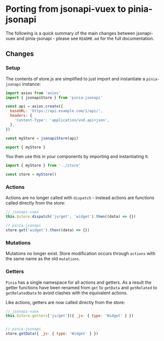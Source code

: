 # Porting from jsonapi-vuex to pinia-jsonapi

The following is a quick summary of the main changes between jsonapi-vuex and pinia-jsonapi - please see `README.md` for the full documentation.

## Changes

### Setup

The contents of store.js are simplified to just import and instantiate a `pinia-jsonapi` instance:

```js
import axios from 'axios'
import { jsonapiStore } from 'pinia-jsonapi'

const api = axios.create({
  baseURL: 'https://api.example.com/1/api/',
  headers: {
    'Content-Type': 'application/vnd.api+json',
  },
})

const myStore = jsonapiStore(api)

export { myStore }
```

You then use this in your components by importing and instantiating it:

```js
import { myStore } from '../store'

const store = myStore()
```


### Actions

Actions are no longer called with `dispatch` - instead actions are functions called directly from the store:

```js
// jsonapi-vuex
this.$store.dispatch('jv/get', 'widget').then((data) => {})

// pinia-jsonapi
store.get('widget').then((data) => {})
```

### Mutations

Mutations no longer exist. Store modification occurs through `actions` with the same name as the old `mutations`.

### Getters

`Pinia` has a single namespace for all actions and getters. As a result the getter functions have been renamed from `get` to `getData` and `getRelated` to `getRelatedData` to avoid clashes with the equivalent actions.

Like actions, getters are now called directly from the store:

```js
// jsonapi-vuex
this.$store.getters['jv/get']({ _jv: { type: 'Widget' } })


// pinia-jsonapi
store.getData({ _jv: { type: 'Widget' } })
```

